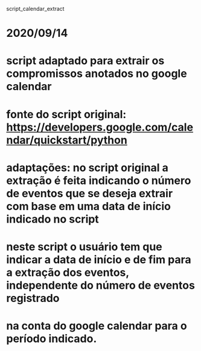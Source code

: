 script_calendar_extract
# 2020/09/14
# script adaptado para extrair os compromissos anotados no google calendar
# fonte do script original: https://developers.google.com/calendar/quickstart/python
# adaptações: no script original a extração é feita indicando o número de eventos que se deseja extrair com base em uma data de início indicado no script
#             neste script o usuário tem que indicar a data de início e de fim para a extração dos eventos, independente do número de eventos registrado
#             na conta do google calendar para o período indicado.
